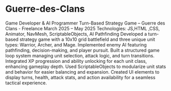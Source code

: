 # Guerre-des-Clans
Game Developer & AI Programmer
Turn-Based Strategy Game – Guerre des Clans - Freelance
March 2025 – May 2025
Technologies: JS,HTML ,CSS, Animator, NavMesh, ScriptableObjects, AI Pathfinding
Developed a turn-based strategy game with a 10x10 grid battlefield and three unique unit types: Warrior, Archer, and Mage.
Implemented enemy AI featuring pathfinding, decision-making, and player pursuit.
Built a structured game loop system managing unit selection, attack logic, and turn transitions.
Integrated XP progression and ability unlocking for each unit class, enhancing gameplay depth.
Used ScriptableObjects to modularize unit stats and behavior for easier balancing and expansion.
Created UI elements to display turns, health, attack stats, and action availability for a seamless tactical experience.
